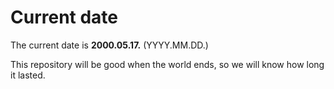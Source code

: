 # Current date

The current date is **2000.05.17.** (YYYY.MM.DD.)

This repository will be good when the world ends, so we will know how long it lasted.